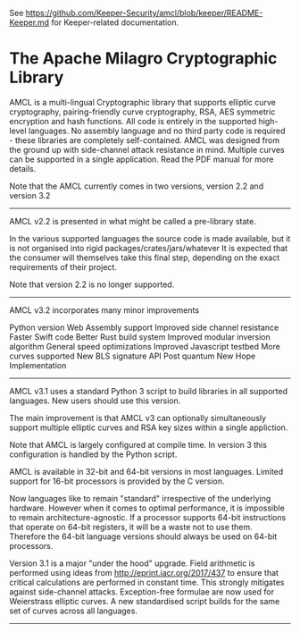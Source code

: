 See https://github.com/Keeper-Security/amcl/blob/keeper/README-Keeper.md for Keeper-related documentation.

# The Apache Milagro Cryptographic Library

AMCL is a multi-lingual Cryptographic library that supports elliptic 
curve cryptography, pairing-friendly curve cryptography, RSA, AES symmetric 
encryption and hash functions. All code is entirely in the supported high-
level languages. No assembly language and no third party code is required - 
these libraries are completely self-contained. AMCL was designed from 
the ground up with side-channel attack resistance in mind. Multiple curves
can be supported in a single application. Read the PDF manual for more details.

Note that the AMCL currently comes in two versions, version 2.2 
and version 3.2

---------------------------------------

AMCL v2.2 is presented in what might be called a pre-library state.

In the various supported languages the source code is made available,
but it is not organised into rigid packages/crates/jars/whatever
It is expected that the consumer will themselves take this final step,
depending on the exact requirements of their project.

Note that version 2.2 is no longer supported.

-----------------------------------

AMCL v3.2 incorporates many minor improvements

Python version
Web Assembly support
Improved side channel resistance
Faster Swift code
Better Rust build system
Improved modular inversion algorithm
General speed optimizations
Improved Javascript testbed
More curves supported
New BLS signature API
Post quantum New Hope Implementation

-----------------------------------

AMCL v3.1 uses a standard Python 3 script to build libraries in all
supported languages. New users should use this version.

The main improvement is that AMCL v3 can optionally simultaneously support 
multiple elliptic curves and RSA key sizes within a single appliction.

Note that AMCL is largely configured at compile time. In version 3 this
configuration is handled by the Python script.

AMCL is available in 32-bit and 64-bit versions in most languages. Limited 
support for 16-bit processors is provided by the C version.

Now languages like to remain "standard" irrespective of the underlying 
hardware. However when it comes to optimal performance, it is impossible 
to remain architecture-agnostic. If a processor supports 64-bit 
instructions that operate on 64-bit registers, it will be a waste not to
use them. Therefore the 64-bit language versions should always be used
on 64-bit processors.

Version 3.1 is a major "under the hood" upgrade. Field arithmetic is 
performed using ideas from http://eprint.iacr.org/2017/437 to ensure 
that critical calculations are performed in constant time. This strongly 
mitigates against side-channel attacks. Exception-free formulae are 
now used for Weierstrass elliptic curves. A new standardised script 
builds for the same set of curves across all languages.

---------------------------------------------
